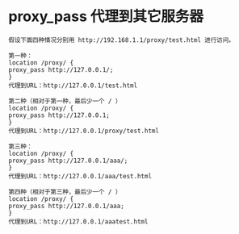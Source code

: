 <!--
 * @Descripttion:
 * @version:
 * @Author: wangjie
 * @Date: 2021-11-10 09:51:59
 * @LastEditors: wangjie
 * @LastEditTime: 2021-11-10 09:52:00
-->

# proxy_pass 代理到其它服务器

```
假设下面四种情况分别用 http://192.168.1.1/proxy/test.html 进行访问。

第一种：
location /proxy/ {
proxy_pass http://127.0.0.1/;
}
代理到URL：http://127.0.0.1/test.html

第二种（相对于第一种，最后少一个 / ）
location /proxy/ {
proxy_pass http://127.0.0.1;
}
代理到URL：http://127.0.0.1/proxy/test.html

第三种：
location /proxy/ {
proxy_pass http://127.0.0.1/aaa/;
}
代理到URL：http://127.0.0.1/aaa/test.html

第四种（相对于第三种，最后少一个 / ）
location /proxy/ {
proxy_pass http://127.0.0.1/aaa;
}
代理到URL：http://127.0.0.1/aaatest.html
```
